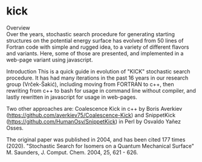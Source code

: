 # kick

Overview<br>
Over the years, stochastic search procedure for generating starting structures on the potential energy surface has evolved from 50 lines of Fortran code with simple and rugged idea, to a variety of different flavors and variants. Here, some of those are presented, and implemented in a web-page variant using javascript.

Introduction
This is a quick guide in evolution of "KICK" stochastic search procedure. 
It has had many iterations in the past 16 years in our research group (Vrček-Šakić), including moving from FORTRAN to c++, then rewriting from c++ to bash for usage in command line without compiler, and lastly rewritten in javascript for usage in web-pages.

Two other approaches are:
Coalescence Kick in c++ by Boris Averkiev (https://github.com/averkiev75/Coalescence-Kick) and SnippetKick (https://github.com/HumanOsv/SnippetKick) in Perl by Osvaldo Yañez Osses.

The original paper was published in 2004, and has been cited 177 times (2020). 
"Stochastic Search for Isomers on a Quantum Mechanical Surface"
M. Saunders, J. Comput. Chem. 2004, 25, 621 - 626.
